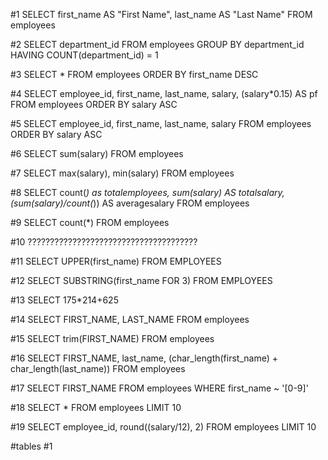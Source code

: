 #1 
SELECT first_name AS "First Name", last_name AS "Last Name" FROM employees

#2
SELECT department_id FROM employees GROUP BY department_id HAVING COUNT(department_id) = 1

#3
SELECT * FROM employees ORDER BY first_name DESC

#4
SELECT employee_id, first_name, last_name, salary, (salary*0.15) AS pf FROM employees ORDER BY salary ASC

#5
SELECT employee_id, first_name, last_name, salary FROM employees ORDER BY salary ASC

#6
SELECT sum(salary) FROM employees

#7
SELECT max(salary), min(salary) FROM employees

#8 
SELECT count(*) as totalemployees, sum(salary) AS totalsalary, (sum(salary)/count(*)) AS averagesalary FROM employees

#9
SELECT count(*) FROM employees

#10
??????????????????????????????????????

#11
SELECT UPPER(first_name) FROM EMPLOYEES

#12
SELECT SUBSTRING(first_name FOR 3) FROM EMPLOYEES

#13
SELECT 175*214+625

#14
SELECT FIRST_NAME, LAST_NAME FROM employees

#15
SELECT trim(FIRST_NAME) FROM employees

#16
SELECT FIRST_NAME, last_name, (char_length(first_name) + char_length(last_name)) FROM employees

#17
SELECT FIRST_NAME FROM employees WHERE first_name ~ '[0-9]'

#18
SELECT * FROM employees LIMIT 10

#19
SELECT employee_id, round((salary/12), 2) FROM employees LIMIT 10

#tables
#1